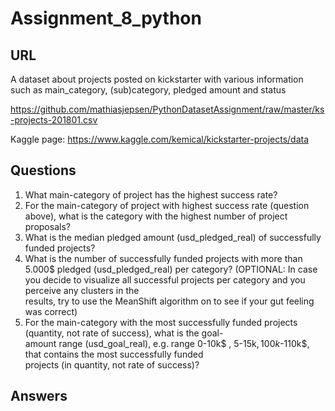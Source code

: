 # Assignment_8_python

## URL

A dataset about projects posted on kickstarter with various information such as main_category, (sub)category, pledged amount and status

https://github.com/mathiasjepsen/PythonDatasetAssignment/raw/master/ks-projects-201801.csv

Kaggle page: https://www.kaggle.com/kemical/kickstarter-projects/data

## Questions
1. What main-category of project has the highest success rate?
2. For the main-category of project with highest success rate (question above), 
   what is the category with the highest number of project proposals?
3. What is the median pledged amount (usd_pledged_real) of successfully funded projects?
4. What is the number of successfully funded projects with more than 5.000$ pledged 
   (usd_pledged_real) per category?
   (OPTIONAL: In case you decide to visualize all successful projects per category and you perceive any clusters in the   
   results, try to use the MeanShift algorithm on to see if your gut feeling was correct)
5. For the main-category with the most successfully funded projects (quantity, not rate of success), what is the goal-         
   amount range (usd_goal_real), e.g. range 0-10k$ , 5-15k$, 100k$-110k$, that contains the most successfully funded   
   projects (in quantity, not rate of success)?
   
## Answers

